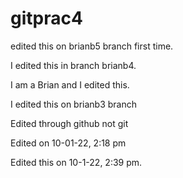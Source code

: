 # gitprac4

edited this on brianb5 branch first time.
 
I edited this in branch brianb4.

I am a Brian and I edited this.

I edited this on brianb3 branch

Edited through github not git

Edited on 10-01-22, 2:18 pm

Edited this on 10-1-22, 2:39 pm.
 

 
